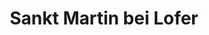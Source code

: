 ---
title: Sankt Martin bei Lofer
url: /sankt-martin-bei-lofer/
latitude: 47.577
longitude: 12.698
---